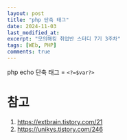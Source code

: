 ```yaml
---
layout: post
title: "php 단축 태그"
date: 2024-11-03
last_modified_at:
excerpt: "모의해킹 취업반 스터디 7기 3주차"
tags: [WEb, PHP]
comments: true
---
```


php echo 단축 태그 = `<?=$var?>`

# 참고
1. https://extbrain.tistory.com/21
2. https://unikys.tistory.com/246